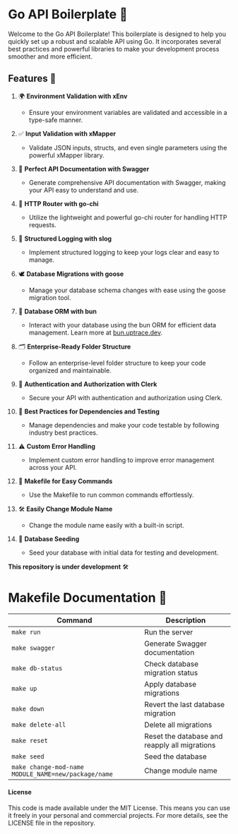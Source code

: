 # Go API Boilerplate 🚀
Welcome to the Go API Boilerplate! This boilerplate is designed to help you quickly set up a robust and scalable API using Go. It incorporates several best practices and powerful libraries to make your development process smoother and more efficient.

## Features 🌟

1. 🌍 **Environment Validation with xEnv**
   - Ensure your environment variables are validated and accessible in a type-safe manner.

2. ✅ **Input Validation with xMapper**
   - Validate JSON inputs, structs, and even single parameters using the powerful xMapper library.

3. 📄 **Perfect API Documentation with Swagger**
   - Generate comprehensive API documentation with Swagger, making your API easy to understand and use.

4. 🚦 **HTTP Router with go-chi**
   - Utilize the lightweight and powerful go-chi router for handling HTTP requests.

5. 📝 **Structured Logging with slog**
   - Implement structured logging to keep your logs clear and easy to manage.

6. 🕊️ **Database Migrations with goose**
   - Manage your database schema changes with ease using the goose migration tool.

7. 🍞 **Database ORM with bun**
   - Interact with your database using the bun ORM for efficient data management. Learn more at [bun.uptrace.dev](https://bun.uptrace.dev).

8. 🗂️ **Enterprise-Ready Folder Structure**
   - Follow an enterprise-level folder structure to keep your code organized and maintainable.

9. 🔐 **Authentication and Authorization with Clerk**
   - Secure your API with authentication and authorization using Clerk.

10. 🧪 **Best Practices for Dependencies and Testing**
    - Manage dependencies and make your code testable by following industry best practices.

11. ⚠️ **Custom Error Handling**
    - Implement custom error handling to improve error management across your API.

12. 📜 **Makefile for Easy Commands**
    - Use the Makefile to run common commands effortlessly.

13. 🛠️ **Easily Change Module Name**
    - Change the module name easily with a built-in script.

14. 🌱 **Database Seeding**
    - Seed your database with initial data for testing and development.


**This repository is under development** 🛠️

# Makefile Documentation 📑

| Command             | Description                                      |
|---------------------|--------------------------------------------------|
| `make run`          | Run the server                                   |
| `make swagger`      | Generate Swagger documentation                   |
| `make db-status`    | Check database migration status                  |
| `make up`           | Apply database migrations                        |
| `make down`         | Revert the last database migration               |
| `make delete-all`   | Delete all migrations                            |
| `make reset`        | Reset the database and reapply all migrations    |
| `make seed`         | Seed the database                                |
| `make change-mod-name MODULE_NAME=new/package/name` | Change module name |


#### License
This code is made available under the MIT License. This means you can use it freely in your personal and commercial projects. For more details, see the LICENSE file in the repository.
